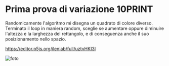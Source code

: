 # Prima prova di variazione 10PRINT

Randomicamente l'algoritmo mi disegna un quadrato di colore diverso. Terminato il loop in maniera random, sceglie se aumentare oppure 
diminuire l'altezza e la larghezza del rettangolo, e di conseguenza anche il suo posizionamento nello spazio.

https://editor.p5js.org/ileniab/full/uztvHKI3I

![foto](https://github.com/ileniab/archive/blob/master/ileniab/10%20PRINT/Variazione/Prima_VARIAZIONE_10PRINT/prima%20variazione.PNG)
